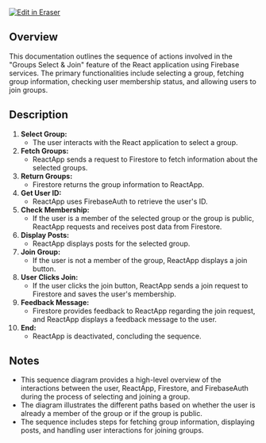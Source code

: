 <p><a target="_blank" href="https://app.eraser.io/workspace/lhjY0Mr5PKru1Qhmbd4o" id="edit-in-eraser-github-link"><img alt="Edit in Eraser" src="https://firebasestorage.googleapis.com/v0/b/second-petal-295822.appspot.com/o/images%2Fgithub%2FOpen%20in%20Eraser.svg?alt=media&amp;token=968381c8-a7e7-472a-8ed6-4a6626da5501"></a></p>

## Overview
This documentation outlines the sequence of actions involved in the "Groups Select & Join" feature of the React application using Firebase services. The primary functionalities include selecting a group, fetching group information, checking user membership status, and allowing users to join groups.

## Description
1. **Select Group:**
    - The user interacts with the React application to select a group.
2. **Fetch Groups:**
    - ReactApp sends a request to Firestore to fetch information about the selected groups.
3. **Return Groups:**
    - Firestore returns the group information to ReactApp.
4. **Get User ID:**
    - ReactApp uses FirebaseAuth to retrieve the user's ID.
5. **Check Membership:**
    - If the user is a member of the selected group or the group is public, ReactApp requests and receives post data from Firestore.
6. **Display Posts:**
    - ReactApp displays posts for the selected group.
7. **Join Group:**
    - If the user is not a member of the group, ReactApp displays a join button.
8. **User Clicks Join:**
    - If the user clicks the join button, ReactApp sends a join request to Firestore and saves the user's membership.
9. **Feedback Message:**
    - Firestore provides feedback to ReactApp regarding the join request, and ReactApp displays a feedback message to the user.
10. **End:**
    - ReactApp is deactivated, concluding the sequence.
## Notes
- This sequence diagram provides a high-level overview of the interactions between the user, ReactApp, Firestore, and FirebaseAuth during the process of selecting and joining a group.
- The diagram illustrates the different paths based on whether the user is already a member of the group or if the group is public.
- The sequence includes steps for fetching group information, displaying posts, and handling user interactions for joining groups.



<!--- Eraser file: https://app.eraser.io/workspace/lhjY0Mr5PKru1Qhmbd4o --->